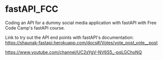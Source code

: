 # fastAPI_FCC
Coding an API for a dummy social media application with fastAPI with Free Code Camp's fastAPI course.

Link to try out the API end points with fastAPI's documentation: https://shaunak-fastapi.herokuapp.com/docs#/Votes/vote_post_vote__post

https://www.youtube.com/channel/UC2sYgV-NV6S5_-pqLGChoNQ
